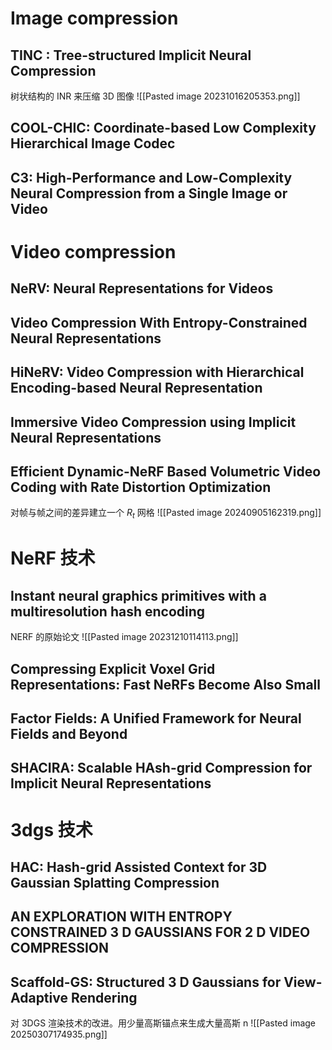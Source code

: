 
# Image compression
## TINC : Tree-structured Implicit Neural Compression
树状结构的 INR 来压缩 3D 图像
![[Pasted image 20231016205353.png]]
## COOL-CHIC: Coordinate-based Low Complexity Hierarchical Image Codec

## C3: High-Performance and Low-Complexity Neural Compression from a Single Image or Video

# Video compression
## NeRV: Neural Representations for Videos

## Video Compression With Entropy-Constrained Neural Representations

## HiNeRV: Video Compression with Hierarchical Encoding-based Neural Representation

## Immersive Video Compression using Implicit Neural Representations

##  Efficient Dynamic-NeRF Based Volumetric Video Coding with Rate Distortion Optimization
对帧与帧之间的差异建立一个 $R_{t}$ 网格
![[Pasted image 20240905162319.png]]

# NeRF 技术
## Instant neural graphics primitives with a multiresolution hash encoding
NERF 的原始论文
![[Pasted image 20231210114113.png]]

## Compressing Explicit Voxel Grid Representations: Fast NeRFs Become Also Small
## Factor Fields: A Unified Framework for Neural Fields and Beyond

## SHACIRA: Scalable HAsh-grid Compression for Implicit Neural Representations

# 3dgs 技术
## HAC: Hash-grid Assisted Context for 3D Gaussian Splatting Compression

## AN EXPLORATION WITH ENTROPY CONSTRAINED 3 D GAUSSIANS FOR 2 D VIDEO COMPRESSION

## Scaffold-GS: Structured 3 D Gaussians for View-Adaptive Rendering
对 3DGS 渲染技术的改进。用少量高斯锚点来生成大量高斯 n
![[Pasted image 20250307174935.png]]
